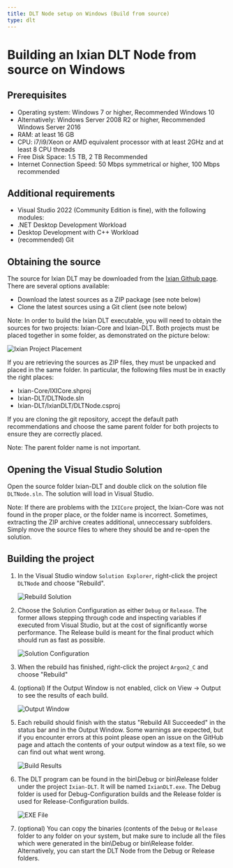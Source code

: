 ```yaml
---
title: DLT Node setup on Windows (Build from source)
type: dlt
---
```


# Building an Ixian DLT Node from source on Windows

## Prerequisites

* Operating system: Windows 7 or higher, Recommended Windows 10
* Alternatively: Windows Server 2008 R2 or higher, Recommended Windows Server 2016
* RAM: at least 16 GB
* CPU: i7/i9/Xeon or AMD equivalent processor with at least 2GHz and at least 8 CPU threads
* Free Disk Space: 1.5 TB, 2 TB Recommended
* Internet Connection Speed: 50 Mbps symmetrical or higher, 100 Mbps recommended

## Additional requirements
* Visual Studio 2022 (Community Edition is fine), with the following modules:
* .NET Desktop Development Workload
* Desktop Development with C++ Workload
* (recommended) Git

## Obtaining the source

The source for Ixian DLT may be downloaded from the [Ixian Github page](https://github.com/ProjectIxian). There are several options available:
* Download the latest sources as a ZIP package (see note below)
* Clone the latest sources using a Git client (see note below)

Note: In order to build the Ixian DLT executable, you will need to obtain the sources for two projects: Ixian-Core and Ixian-DLT. Both projects must be placed together in some folder, as demonstrated on the picture below:

![Ixian Project Placement](https://projectixian.github.io/assets/images/guide_win_building_dlt_1.png)

If you are retrieving the sources as ZIP files, they must be unpacked and placed in the same folder. In particular, the following files must be in exactly the right places:
* Ixian-Core/IXICore.shproj
* Ixian-DLT/DLTNode.sln
* Ixian-DLT/IxianDLT/DLTNode.csproj

If you are cloning the git repository, accept the default path recommendations and choose the same parent folder for both projects to ensure they are correctly placed.

Note: The parent folder name is not important.

## Opening the Visual Studio Solution

Open the source folder Ixian-DLT and double click on the solution file `DLTNode.sln`. The solution will load in Visual Studio.

Note: If there are problems with the `IXICore` project, the Ixian-Core was not found in the proper place, or the folder name is incorrect. Sometimes, extracting the ZIP archive creates additional, unneccessary subfolders. Simply move the source files to where they should be and re-open the solution.

## Building the project

1. In the Visual Studio window `Solution Explorer`, right-click the project `DLTNode` and choose "Rebuild".

    ![Rebuild Solution](https://projectixian.github.io/assets/images/guide_win_building_dlt_2.png)

2. Choose the Solution Configuration as either `Debug` or `Release`. The former allows stepping through code and inspecting variables if executed from Visual Studio, but at the cost of significantly worse performance. The Release build is meant for the final product which should run as fast as possible.

    ![Solution Configuration](https://projectixian.github.io/assets/images/guide_win_building_dlt_6.png)

3. When the rebuild has finished, right-click the project `Argon2_C` and choose "Rebuild"

4. (optional) If the Output Window is not enabled, click on View -> Output to see the results of each build.

    ![Output Window](https://projectixian.github.io/assets/images/guide_win_building_dlt_3.png)

5. Each rebuild should finish with the status "Rebuild All Succeeded" in the status bar and in the Output Window. Some warnings are expected, but if you encounter errors at this point please open an issue on the GitHub page and attach the contents of your output window as a text file, so we can find out what went wrong.

    ![Build Results](https://projectixian.github.io/assets/images/guide_win_building_dlt_4.png)

6. The DLT program can be found in the bin\Debug or bin\Release folder under the project `Ixian-DLT`. It will be named `IxianDLT.exe`. The Debug folder is used for Debug-Configuration builds and the Release folder is used for Release-Configuration builds.

    ![EXE File](https://projectixian.github.io/assets/images/guide_win_building_dlt_5.png)

7. (optional) You can copy the binaries (contents of the `Debug` or `Release` folder to any folder on your system, but make sure to include all the files which were generated in the bin\Debug or bin\Release folder. Alternatively, you can start the DLT Node from the Debug or Release folders.
